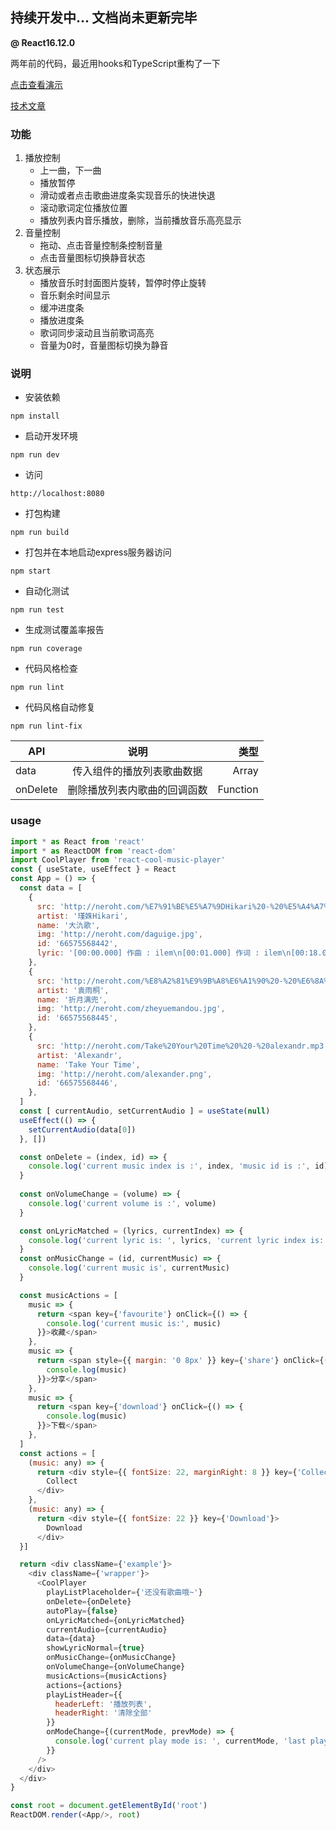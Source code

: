 ﻿## 持续开发中... 文档尚未更新完毕

**@ React16.12.0**

两年前的代码，最近用hooks和TypeScript重构了一下

[点击查看演示](http://akongkong.cn/build/)</br>

[技术文章](https://segmentfault.com/a/1190000012628577)


### 功能
1. 播放控制
   - 上一曲，下一曲
   - 播放暂停
   - 滑动或者点击歌曲进度条实现音乐的快进快退
   - 滚动歌词定位播放位置
   - 播放列表内音乐播放，删除，当前播放音乐高亮显示
2. 音量控制
   - 拖动、点击音量控制条控制音量
   - 点击音量图标切换静音状态
3. 状态展示
   - 播放音乐时封面图片旋转，暂停时停止旋转
   - 音乐剩余时间显示
   - 缓冲进度条
   - 播放进度条
   - 歌词同步滚动且当前歌词高亮
   - 音量为0时，音量图标切换为静音
### 说明
* 安装依赖
```
npm install
```
* 启动开发环境
```
npm run dev
```
* 访问
```
http://localhost:8080
```
* 打包构建
```
npm run build
```
* 打包并在本地启动express服务器访问
```
npm start
```
* 自动化测试
```
npm run test
```
* 生成测试覆盖率报告
```
npm run coverage
```
* 代码风格检查
```
npm run lint
```
* 代码风格自动修复
```
npm run lint-fix
```

| API           | 说明                         | 类型     |
| ------------- |:----------------------------:| --------:|
| data          | 传入组件的播放列表歌曲数据   | Array    |
| onDelete      | 删除播放列表内歌曲的回调函数 | Function |

### usage
```javascript
import * as React from 'react'
import * as ReactDOM from 'react-dom'
import CoolPlayer from 'react-cool-music-player'
const { useState, useEffect } = React
const App = () => {
  const data = [
    {
      src: 'http://neroht.com/%E7%91%BE%E5%A7%9DHikari%20-%20%E5%A4%A7%E6%B0%BF%E6%AD%8C%EF%BC%88%E6%88%8F%E8%85%94%E7%89%88%EF%BC%89%EF%BC%88Cover%EF%BC%9Ailem%EF%BC%89.mp3',
      artist: '瑾姝Hikari',
      name: '大氿歌',
      img: 'http://neroht.com/daguige.jpg',
      id: '66575568442',
      lyric: '[00:00.000] 作曲 : ilem\n[00:01.000] 作词 : ilem\n[00:18.071]翻唱/和编：瑾姝\n[00:19.328]土生木酿水中火\n...',
    },
    {
      src: 'http://neroht.com/%E8%A2%81%E9%9B%A8%E6%A1%90%20-%20%E6%8A%98%E6%9C%88%E6%BB%A1%E5%85%9C.mp3',
      artist: '袁雨桐',
      name: '折月满兜',
      img: 'http://neroht.com/zheyuemandou.jpg',
      id: '66575568445',
    },
    {
      src: 'http://neroht.com/Take%20Your%20Time%20%20-%20alexandr.mp3',
      artist: 'Alexandr',
      name: 'Take Your Time',
      img: 'http://neroht.com/alexander.png',
      id: '66575568446',
    },
  ]
  const [ currentAudio, setCurrentAudio ] = useState(null)
  useEffect(() => {
    setCurrentAudio(data[0])
  }, [])

  const onDelete = (index, id) => {
    console.log('current music index is :', index, 'music id is :', id)
  }
  
  const onVolumeChange = (volume) => {
    console.log('current volume is :', volume)
  }

  const onLyricMatched = (lyrics, currentIndex) => {
    console.log('current lyric is: ', lyrics, 'current lyric index is: ', currentIndex)
  }
  const onMusicChange = (id, currentMusic) => {
    console.log('current music is', currentMusic)
  }

  const musicActions = [
    music => {
      return <span key={'favourite'} onClick={() => {
        console.log('current music is:', music)
      }}>收藏</span>
    },
    music => {
      return <span style={{ margin: '0 8px' }} key={'share'} onClick={() => {
        console.log(music)
      }}>分享</span>
    },
    music => {
      return <span key={'download'} onClick={() => {
        console.log(music)
      }}>下载</span>
    },
  ]
  const actions = [
    (music: any) => {
      return <div style={{ fontSize: 22, marginRight: 8 }} key={'Collect'}>
        Collect
      </div>
    },
    (music: any) => {
      return <div style={{ fontSize: 22 }} key={'Download'}>
        Download
      </div>
  }]

  return <div className={'example'}>
    <div className={'wrapper'}>
      <CoolPlayer
        playListPlaceholder={'还没有歌曲哦~'}
        onDelete={onDelete}
        autoPlay={false}
        onLyricMatched={onLyricMatched}
        currentAudio={currentAudio}
        data={data}
        showLyricNormal={true}
        onMusicChange={onMusicChange}
        onVolumeChange={onVolumeChange}
        musicActions={musicActions}
        actions={actions}
        playListHeader={{
          headerLeft: '播放列表',
          headerRight: '清除全部'
        }}
        onModeChange={(currentMode, prevMode) => {
          console.log('current play mode is: ', currentMode, 'last play mode is', prevMode)
        }}
      />
    </div>
  </div>
}

const root = document.getElementById('root')
ReactDOM.render(<App/>, root)

```